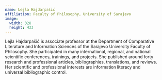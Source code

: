 ```yaml
---
name: Lejla Hajdarpašić
affiliation: Faculty of Philosophy, University of Sarajevo
image:
  width: 328
  height: 433
---
```


Lejla Hajdarpašić is associate professor at the Department of Comparative Literature and Information Sciences of the Sarajevo University Faculty of Philosophy. She participated in many international, regional, and national scientific conferences, trainings, and projects. She published around forty research and professional articles, bibliographies, translations, and reviews. Her scientific and professional interests are information literacy and universal bibliographic control.
